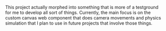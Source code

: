 This project actually morphed into something that is more of a testground for me to develop all sort of things.
Currently, the main focus is on the custom canvas web component that does camera movements and physics simulation that I plan to use in 
future projects that involve those things.